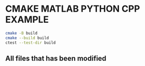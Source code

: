 # CMAKE MATLAB PYTHON CPP EXAMPLE



```bash
cmake -B build 
cmake --build build 
ctest --test-dir build 
```


## All files that has been modified

```bash
```

